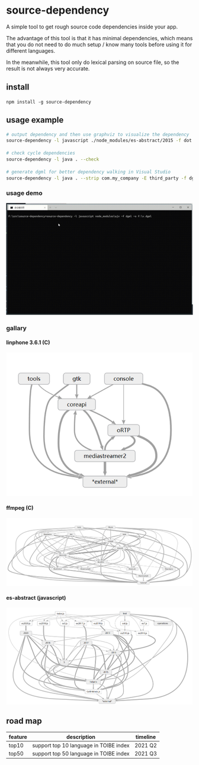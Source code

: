 # source-dependency

A simple tool to get rough source code dependencies inside your app.

The advantage of this tool is that it has minimal dependencies, which means that you do not need to do much setup / know many tools before using it for different languages.

In the meanwhile, this tool only do lexical parsing on source file, so the result is not always very accurate.

## install

`npm install -g source-dependency`

## usage example

```bash
# output dependency and then use graphviz to visualize the dependency
source-dependency -l javascript ./node_modules/es-abstract/2015 -f dot | dot -Tsvg >~/v.svg

# check cycle dependencies
source-dependency -l java . --check

# generate dgml for better dependency walking in Visual Studio
source-dependency -l java . --strip com.my_company -E third_party -f dgml -o result.dgml

```

### usage demo

![demo](demo.gif)

### gallary

#### linphone 3.6.1 (C)

![linphone](doc/gallary/linphone3.6.1.png)

#### ffmpeg (C)

![ffmpeg](doc/gallary/ffmpeg.png)

#### es-abstract (javascript)

![es-abstract](doc/gallary/es-abstract.png)

## road map

| feature        | description                                                  | timeline |
|----------------|--------------------------------------------------------------|----------|
| top10          | support top 10 language in TOIBE index                       | 2021 Q2  |
| top50          | support top 50 language in TOIBE index                       | 2021 Q3  |
